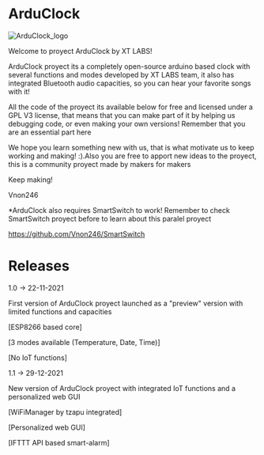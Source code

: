 # ArduClock

![ArduClock_logo](https://user-images.githubusercontent.com/45925042/149218852-a29aa864-1d69-45c0-b6a9-0d96ce9a198c.png)

Welcome to proyect ArduClock by XT LABS!

ArduClock proyect its a completely open-source arduino based clock
with several functions and modes developed by XT LABS team, it also
has integrated Bluetooth audio capacities, so you can hear your favorite songs with it!

All the code of the proyect its available below for free and licensed under a GPL V3 license, that means that you can make part of it by helping us debugging code, or even making your own versions! Remember that you are an essential part here

We hope you learn something new with us, that is what motivate us to keep working and making! :).Also you are free to apport new ideas to the proyect, this is a community proyect made by makers for makers

Keep making!

Vnon246

*ArduClock also requires SmartSwitch to work! Remember to check SmartSwitch
proyect before to learn about this paralel proyect

https://github.com/Vnon246/SmartSwitch

# Releases

1.0 -> 22-11-2021

First version of ArduClock proyect launched as a "preview" version
with limited functions and capacities

  [ESP8266 based core]
  
  [3 modes available (Temperature, Date, Time)]
  
  [No IoT functions]
  
  1.1 -> 29-12-2021
  
  New version of ArduClock proyect with integrated IoT functions
  and a personalized web GUI
  
   [WiFiManager by tzapu integrated]
    
   [Personalized web GUI]
    
   [IFTTT API based smart-alarm]



